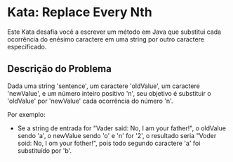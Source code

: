 # Kata: Replace Every Nth

Este Kata desafia você a escrever um método em Java que substitui cada ocorrência do enésimo caractere em uma string por outro caractere especificado.

## Descrição do Problema

Dada uma string 'sentence', um caractere 'oldValue', um caractere 'newValue', e um número inteiro positivo 'n', seu objetivo é substituir o 'oldValue' por 'newValue' cada ocorrência do número 'n'.

Por exemplo:
- Se a string de entrada for "Vader said: No, I am your father!", o oldValue sendo 'a', o newValue sendo 'o' e 'n' for '2', o resultado seria "Voder soid: No, I om your fother!", pois todo segundo caractere 'a' foi substituído por 'b'.
